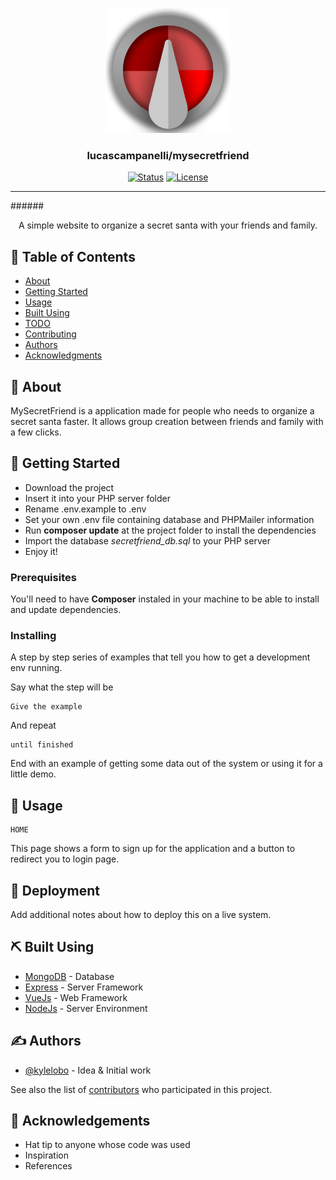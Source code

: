 <p align="center">
  <a href="" rel="noopener">
 <img width=200px height=200px src="https://github.com/lucascampanelli/MySecretFriend/blob/master/view/assets/images/logo.png?raw=true">
 </a>
</p>

<h3 align="center">lucascampanelli/mysecretfriend</h3>

<div align="center">

[![Status](https://img.shields.io/badge/status-active-success.svg)]()
[![License](https://img.shields.io/badge/license-MIT-blue.svg)](/LICENSE)

</div>

---

######<p align="center"> A simple website to organize a secret santa with your friends and family.
    <br> 
</p>

## 📝 Table of Contents

- [About](#about)
- [Getting Started](#getting_started)
- [Usage](#usage)
- [Built Using](#built_using)
- [TODO](../TODO.md)
- [Contributing](../CONTRIBUTING.md)
- [Authors](#authors)
- [Acknowledgments](#acknowledgement)

## 🧐 About <a name = "about"></a>

MySecretFriend is a application made for people who needs to organize a secret santa faster.
It allows group creation between friends and family with a few clicks.

## 🏁 Getting Started <a name = "getting_started"></a>

<ul>
<li>Download the project</li>
<li>Insert it into your PHP server folder</li>
<li>Rename .env.example to .env</li>
<li>Set your own .env file containing database and PHPMailer information</li>
<li>Run <b>composer update</b> at the project folder to install the dependencies</li>
<li>Import the database <i>secretfriend_db.sql</i> to your PHP server</li>
<li>Enjoy it!</li>
</ul>

### Prerequisites

You'll need to have <b>Composer</b> instaled in your machine to be able to install and update dependencies.

### Installing

A step by step series of examples that tell you how to get a development env running.

Say what the step will be

```
Give the example
```

And repeat

```
until finished
```

End with an example of getting some data out of the system or using it for a little demo.


## 🎈 Usage <a name="usage"></a>
```
HOME
```
This page shows a form to sign up for the application and a button to redirect you to login page.



## 🚀 Deployment <a name = "deployment"></a>

Add additional notes about how to deploy this on a live system.

## ⛏️ Built Using <a name = "built_using"></a>

- [MongoDB](https://www.mongodb.com/) - Database
- [Express](https://expressjs.com/) - Server Framework
- [VueJs](https://vuejs.org/) - Web Framework
- [NodeJs](https://nodejs.org/en/) - Server Environment

## ✍️ Authors <a name = "authors"></a>

- [@kylelobo](https://github.com/kylelobo) - Idea & Initial work

See also the list of [contributors](https://github.com/kylelobo/The-Documentation-Compendium/contributors) who participated in this project.

## 🎉 Acknowledgements <a name = "acknowledgement"></a>

- Hat tip to anyone whose code was used
- Inspiration
- References
